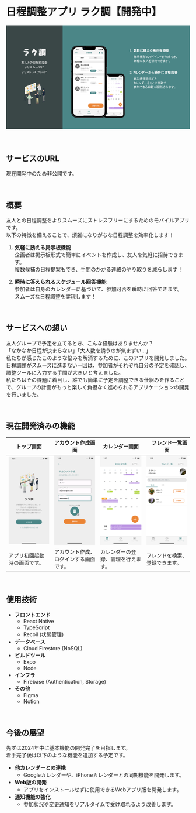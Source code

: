 # 日程調整アプリ ラク調【開発中】

![ヘッダー画像](/docs/img/header/header.png)

<br />

## サービスのURL

現在開発中のため非公開です。

<br />

## 概要

友人との日程調整をよりスムーズにストレスフリーにするためのモバイルアプリです。  
以下の特徴を備えることで、煩雑になりがちな日程調整を効率化します！

1. **気軽に誘える掲示板機能**  
  企画者は掲示板形式で簡単にイベントを作成し、友人を気軽に招待できます。  
  複数候補の日程提案もでき、手間のかかる連絡のやり取りを減らします！

2. **瞬時に答えられるスケジュール回答機能**  
  参加者は自身のカレンダーに基づいて、参加可否を瞬時に回答できます。  
  スムーズな日程調整を実現します！


<br />

## サービスへの想い

友人グループで予定を立てるとき、こんな経験はありませんか？  
「なかなか日程が決まらない」「大人数を誘うのが気まずい…」  
私たちが感じたこのような悩みを解消するために、このアプリを開発しました。  
日程調整がスムーズに進まない一因は、参加者がそれぞれ自分の予定を確認し、調整ツールに入力する手間が大きいと考えました。  
私たちはその課題に着目し、誰でも簡単に予定を調整できる仕組みを作ることで、グループの計画がもっと楽しく負担なく進められるアプリケーションの開発を行いました。

<br />

## 現在開発済みの機能

| トップ画面 | アカウント作成画面 | カレンダー画面 |　フレンド一覧画面 |
| ---- | ---- | ---- | ---- |
| ![トップ画面](/docs/img/function-list/top.png) | ![資格選択画面](/docs/img/function-list/signup.png) | ![カレンダー画面](/docs/img/function-list/calendar.png) | ![フレンド画面](/docs/img/function-list/friend.png) |
| アプリ初回起動時の画面です。 | アカウント作成、ログインする画面です。| カレンダーの登録、管理を行えます。 | フレンドを検索、登録できます。 |

<br />

## 使用技術

- **フロントエンド** 
  - React Native
  - TypeScript
  - Recoil (状態管理)
- **データベース** 
  - Cloud Firestore (NoSQL)
- **ビルドツール** 
  - Expo
  - Node
- **インフラ**
  - Firebase (Authentication, Storage) 
- **その他** 
  - Figma 
  - Notion

<br />

## 今後の展望

先ずは2024年中に基本機能の開発完了を目指します。  
着手完了後は以下のような機能を追加する予定です。  

- **他カレンダーとの連携**
  - Googleカレンダーや、iPhoneカレンダーとの同期機能を開発します。
- **Web版の開発**
  - アプリをインストールせずに使用できるWebアプリ版を開発します。
- **通知機能の強化**
  - 参加状況や変更通知をリアルタイムで受け取れるよう改善します。

<br />  